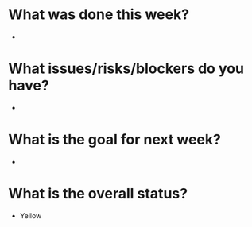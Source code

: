 # What was done this week?

- 

# What issues/risks/blockers do you have?

- 

# What is the goal for next week?

- 

# What is the overall status?

- Yellow

<!-- 
  Green - everything is normal, we are not falling the plan.
  Yellow - we have blockers, we are taking longer than expected, we are falling behind the plan.
  Red - situation is critical, people are not working, we are completing our work, we are very behind the plan.
-->
